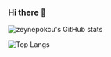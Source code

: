 ### Hi there 👋


<!--
**zeynepokcu/zeynepokcu** is a ✨ _special_ ✨ repository because its `README.md` (this file) appears on your GitHub profile.

Here are some ideas to get you started:

- 🔭 I’m currently working on ...
- 🌱 I’m currently learning ...
- 👯 I’m looking to collaborate on ...
- 🤔 I’m looking for help with ...
- 💬 Ask me about ...
- 📫 How to reach me: ...
- 😄 Pronouns: ...
- ⚡ Fun fact: ...
-->

![zeynepokcu's GitHub stats](https://github-readme-stats.vercel.app/api?username=zeynepokcu&theme=buefy&show_icons=true)

![Top Langs](https://github-readme-stats.vercel.app/api/top-langs/?username=zeynepokcu&theme=buefy)
